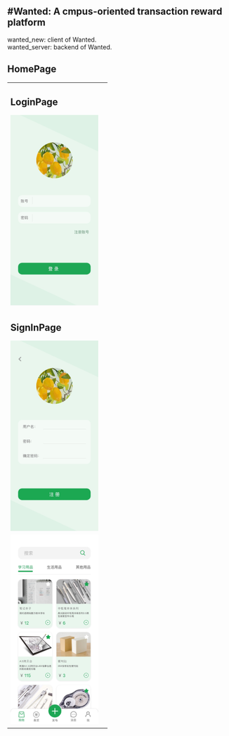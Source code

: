 #Wanted: A cmpus-oriented transaction reward platform
----------------------------------------------
wanted_new: client of Wanted.<br/>
wanted_server: backend of Wanted.<br/>
<table>
  <tr>
    <td>
      
## LoginPage
<img src="https://github.com/kawaiwu2001/Wanted/blob/master/IMG/IMG_3294.JPG?raw=true" width="200px">
    </td>
    <td>
        <tr>
    <td>
      
<h2>SignInPage</h2>
<img src="https://github.com/kawaiwu2001/Wanted/blob/master/IMG/IMG_3295.JPG?raw=true" width="200px">
    </td>
  </tr>
  <h2>HomePage</h2>
    <tr>
    <td>
      
<img src="https://github.com/kawaiwu2001/Wanted/blob/master/IMG/IMG_3296.JPG?raw=true" width="200px">
    </td>
  </tr>
</table>
